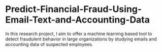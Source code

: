 # Predict-Financial-Fraud-Using-Email-Text-and-Accounting-Data
In this research project, I aim to offer a machine learning based tool to detect fraudulent behavior in large organizations by studying emails and accounting data of suspected employees.

